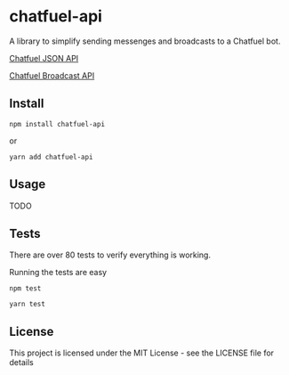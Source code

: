 # chatfuel-api

A library to simplify sending messenges and broadcasts to a Chatfuel bot.

[Chatfuel JSON API](https://docs.chatfuel.com/api/json-api/json-api)

[Chatfuel Broadcast API](https://docs.chatfuel.com/api/broadcasting-api/broadcasting-api)

## Install

```
npm install chatfuel-api
```

or

```
yarn add chatfuel-api
```

## Usage

TODO

## Tests

There are over 80 tests to verify everything is working.

Running the tests are easy

```
npm test
```

```
yarn test
```

## License

This project is licensed under the MIT License - see the LICENSE file for details
